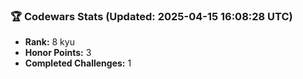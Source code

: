 ### 🏆 Codewars Stats (Updated: 2025-04-15 16:08:28 UTC)

- **Rank:** 8 kyu
- **Honor Points:** 3
- **Completed Challenges:** 1
